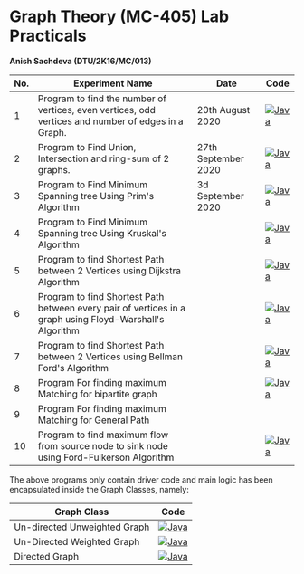 # Graph Theory (MC-405) Lab Practicals
__Anish Sachdeva (DTU/2K16/MC/013)__


| No. | Experiment Name | Date | Code |
|-----|-----------------|------|------|
| 1 | Program to find the number of vertices, even vertices, odd vertices and number of edges in a Graph. | 20th August 2020 | [![Java](https://img.icons8.com/color/40/000000/java-coffee-cup-logo.png)](src/Lab1.java) |  
| 2 | Program to Find Union, Intersection and ring-sum of 2 graphs. | 27th September 2020 | [![Java](https://img.icons8.com/color/40/000000/java-coffee-cup-logo.png)](src/Lab2.java)|
| 3 | Program to Find Minimum Spanning tree Using Prim's Algorithm | 3d September 2020 | [![Java](https://img.icons8.com/color/40/000000/java-coffee-cup-logo.png)](src/Lab3.java) |
| 4 | Program to Find Minimum Spanning tree Using Kruskal's Algorithm | | [![Java](https://img.icons8.com/color/40/000000/java-coffee-cup-logo.png)](src/Lab4.java) |
| 5 | Program to find Shortest Path between 2 Vertices using Dijkstra Algorithm | | [![Java](https://img.icons8.com/color/40/000000/java-coffee-cup-logo.png)](src/Lab5.java) |
| 6 | Program to find Shortest Path between every pair of vertices in a graph using Floyd-Warshall's Algorithm | | [![Java](https://img.icons8.com/color/40/000000/java-coffee-cup-logo.png)](src/Lab6.java) |
| 7 | Program to find Shortest Path between 2 Vertices using Bellman Ford's Algorithm | | [![Java](https://img.icons8.com/color/40/000000/java-coffee-cup-logo.png)](src/Lab7.java) |
| 8 | Program For finding maximum Matching for bipartite graph | | [![Java](https://img.icons8.com/color/40/000000/java-coffee-cup-logo.png)](src/Lab8.java) |
| 9 | Program For finding maximum Matching for General Path | | |
| 10 | Program to find maximum flow from source node to sink node using Ford-Fulkerson Algorithm | | [![Java](https://img.icons8.com/color/40/000000/java-coffee-cup-logo.png)](src/Lab10.java) | 

The above programs only contain driver code and main logic has been encapsulated inside the
Graph Classes, namely:

| Graph Class | Code |
|-------------|------|
| Un-directed Unweighted Graph | [![Java](https://img.icons8.com/color/40/000000/java-coffee-cup-logo.png)](src/UnDirectedGraph.java) |
| Un-Directed Weighted Graph | [![Java](https://img.icons8.com/color/40/000000/java-coffee-cup-logo.png)](src/UnDirectedWeightedGraph.java) | 
| Directed Graph | [![Java](https://img.icons8.com/color/40/000000/java-coffee-cup-logo.png)](src/DirectedGraph.java) |
